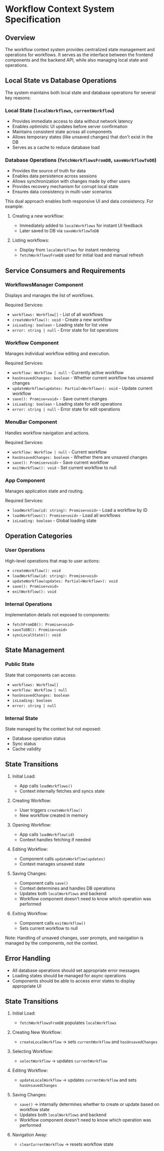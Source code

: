 # Workflow Context System Specification

## Overview
The workflow context system provides centralized state management and operations for workflows. It serves as the interface between the frontend components and the backend API, while also managing local state and operations.

## Local State vs Database Operations

The system maintains both local state and database operations for several key reasons:

### Local State (`localWorkflows`, `currentWorkflow`)
- Provides immediate access to data without network latency
- Enables optimistic UI updates before server confirmation
- Maintains consistent state across all components
- Allows temporary states (like unsaved changes) that don't exist in the DB
- Serves as a cache to reduce database load

### Database Operations (`fetchWorkflowsFromDB`, `saveWorkflowToDB`)
- Provides the source of truth for data
- Enables data persistence across sessions
- Allows synchronization with changes made by other users
- Provides recovery mechanism for corrupt local state
- Ensures data consistency in multi-user scenarios

This dual approach enables both responsive UI and data consistency. For example:
1. Creating a new workflow:
   - Immediately added to `localWorkflows` for instant UI feedback
   - Later saved to DB via `saveWorkflowToDB`
   
2. Listing workflows:
   - Display from `localWorkflows` for instant rendering
   - `fetchWorkflowsFromDB` used for initial load and manual refresh

## Service Consumers and Requirements

### WorkflowsManager Component
Displays and manages the list of workflows.

Required Services:
- `workflows: Workflow[]` - List of all workflows
- `createWorkflow(): void` - Create a new workflow
- `isLoading: boolean` - Loading state for list view
- `error: string | null` - Error state for list operations

### Workflow Component
Manages individual workflow editing and execution.

Required Services:
- `workflow: Workflow | null` - Currently active workflow
- `hasUnsavedChanges: boolean` - Whether current workflow has unsaved changes
- `updateWorkflow(updates: Partial<Workflow>): void` - Update current workflow
- `save(): Promise<void>` - Save current changes
- `isLoading: boolean` - Loading state for edit operations
- `error: string | null` - Error state for edit operations

### MenuBar Component
Handles workflow navigation and actions.

Required Services:
- `workflow: Workflow | null` - Current workflow
- `hasUnsavedChanges: boolean` - Whether there are unsaved changes
- `save(): Promise<void>` - Save current workflow
- `exitWorkflow(): void` - Set current workflow to null

### App Component
Manages application state and routing.

Required Services:
- `loadWorkflow(id: string): Promise<void>` - Load a workflow by ID
- `loadWorkflows(): Promise<void>` - Load all workflows
- `isLoading: boolean` - Global loading state

## Operation Categories

### User Operations
High-level operations that map to user actions:
- `createWorkflow(): void`
- `loadWorkflow(id: string): Promise<void>`
- `updateWorkflow(updates: Partial<Workflow>): void`
- `save(): Promise<void>`
- `exitWorkflow(): void`

### Internal Operations
Implementation details not exposed to components:
- `fetchFromDB(): Promise<void>`
- `saveToDB(): Promise<void>`
- `syncLocalState(): void`

## State Management

### Public State
State that components can access:
- `workflows: Workflow[]`
- `workflow: Workflow | null`
- `hasUnsavedChanges: boolean`
- `isLoading: boolean`
- `error: string | null`

### Internal State
State managed by the context but not exposed:
- Database operation status
- Sync status
- Cache validity

## State Transitions
1. Initial Load:
   - App calls `loadWorkflows()`
   - Context internally fetches and syncs state
   
2. Creating Workflow:
   - User triggers `createWorkflow()`
   - New workflow created in memory
   
3. Opening Workflow:
   - App calls `loadWorkflow(id)`
   - Context handles fetching if needed
   
4. Editing Workflow:
   - Component calls `updateWorkflow(updates)`
   - Context manages unsaved state
   
5. Saving Changes:
   - Component calls `save()`
   - Context determines and handles DB operations
   - Updates both `localWorkflows` and backend
   - Workflow component doesn't need to know which operation was performed
   
6. Exiting Workflow:
   - Component calls `exitWorkflow()`
   - Sets current workflow to null

Note: Handling of unsaved changes, user prompts, and navigation is managed by the components, not the context.

## Error Handling
- All database operations should set appropriate error messages
- Loading states should be managed for async operations
- Components should be able to access error states to display appropriate UI

## State Transitions
1. Initial Load:
   - `fetchWorkflowsFromDB` populates `localWorkflows`
   
2. Creating New Workflow:
   - `createLocalWorkflow` → sets `currentWorkflow` and `hasUnsavedChanges`
   
3. Selecting Workflow:
   - `selectWorkflow` → updates `currentWorkflow`
   
4. Editing Workflow:
   - `updateLocalWorkflow` → updates `currentWorkflow` and sets `hasUnsavedChanges`
   
5. Saving Changes:
   - `save()` → internally determines whether to create or update based on workflow state
   - Updates both `localWorkflows` and backend
   - Workflow component doesn't need to know which operation was performed
   
6. Navigation Away:
   - `clearCurrentWorkflow` → resets workflow state 